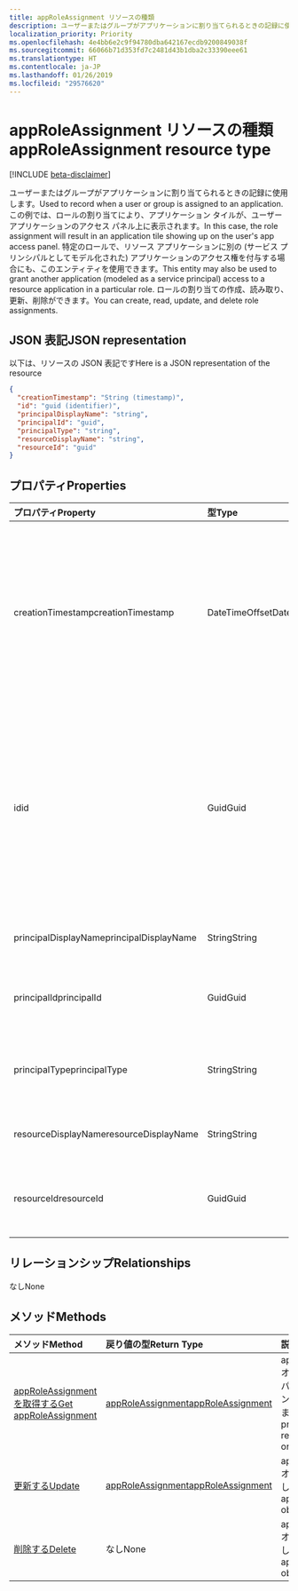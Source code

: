 ```yaml
---
title: appRoleAssignment リソースの種類
description: ユーザーまたはグループがアプリケーションに割り当てられるときの記録に使用します。 この例では、ロールの割り当てにより、アプリケーション タイルが、ユーザー アプリケーションのアクセス パネル上に表示されます。 特定のロールで、リソース アプリケーションに別の (サービス プリンシパルとしてモデル化された) アプリケーションのアクセス権を付与する場合にも、このエンティティを使用できます。 ロールの割り当ての作成、読み取り、更新、削除ができます。
localization_priority: Priority
ms.openlocfilehash: 4e4bb6e2c9f94780dba642167ecdb9200849038f
ms.sourcegitcommit: 66066b71d353fd7c2481d43b1dba2c33390eee61
ms.translationtype: HT
ms.contentlocale: ja-JP
ms.lasthandoff: 01/26/2019
ms.locfileid: "29576620"
---
```

# <a name="approleassignment-resource-type"></a><span data-ttu-id="a9d77-106">appRoleAssignment リソースの種類</span><span class="sxs-lookup"><span data-stu-id="a9d77-106">appRoleAssignment resource type</span></span>

[!INCLUDE [beta-disclaimer](../../includes/beta-disclaimer.md)]

<span data-ttu-id="a9d77-107">ユーザーまたはグループがアプリケーションに割り当てられるときの記録に使用します。</span><span class="sxs-lookup"><span data-stu-id="a9d77-107">Used to record when a user or group is assigned to an application.</span></span> <span data-ttu-id="a9d77-108">この例では、ロールの割り当てにより、アプリケーション タイルが、ユーザー アプリケーションのアクセス パネル上に表示されます。</span><span class="sxs-lookup"><span data-stu-id="a9d77-108">In this case, the role assignment will result in an application tile showing up on the user's app access panel.</span></span> <span data-ttu-id="a9d77-109">特定のロールで、リソース アプリケーションに別の (サービス プリンシパルとしてモデル化された) アプリケーションのアクセス権を付与する場合にも、このエンティティを使用できます。</span><span class="sxs-lookup"><span data-stu-id="a9d77-109">This entity may also be used to grant another application (modeled as a service principal) access to a resource application in a particular role.</span></span> <span data-ttu-id="a9d77-110">ロールの割り当ての作成、読み取り、更新、削除ができます。</span><span class="sxs-lookup"><span data-stu-id="a9d77-110">You can create, read, update, and delete role assignments.</span></span>


## <a name="json-representation"></a><span data-ttu-id="a9d77-111">JSON 表記</span><span class="sxs-lookup"><span data-stu-id="a9d77-111">JSON representation</span></span>

<span data-ttu-id="a9d77-112">以下は、リソースの JSON 表記です</span><span class="sxs-lookup"><span data-stu-id="a9d77-112">Here is a JSON representation of the resource</span></span>

<!-- {
  "blockType": "resource",
  "optionalProperties": [

  ],
  "@odata.type": "microsoft.graph.appRoleAssignment"
}-->

```json
{
  "creationTimestamp": "String (timestamp)",
  "id": "guid (identifier)",
  "principalDisplayName": "string",
  "principalId": "guid",
  "principalType": "string",
  "resourceDisplayName": "string",
  "resourceId": "guid"
}

```
## <a name="properties"></a><span data-ttu-id="a9d77-113">プロパティ</span><span class="sxs-lookup"><span data-stu-id="a9d77-113">Properties</span></span>
| <span data-ttu-id="a9d77-114">プロパティ</span><span class="sxs-lookup"><span data-stu-id="a9d77-114">Property</span></span>     | <span data-ttu-id="a9d77-115">型</span><span class="sxs-lookup"><span data-stu-id="a9d77-115">Type</span></span>   |<span data-ttu-id="a9d77-116">説明</span><span class="sxs-lookup"><span data-stu-id="a9d77-116">Description</span></span>|
|:---------------|:--------|:----------|
|<span data-ttu-id="a9d77-117">creationTimestamp</span><span class="sxs-lookup"><span data-stu-id="a9d77-117">creationTimestamp</span></span>|<span data-ttu-id="a9d77-118">DateTimeOffset</span><span class="sxs-lookup"><span data-stu-id="a9d77-118">DateTimeOffset</span></span>|<span data-ttu-id="a9d77-119">許可が出された時間です。Timestamp 型は、ISO 8601 形式を使用して日付と時刻の情報を表し、常に UTC 時間です。</span><span class="sxs-lookup"><span data-stu-id="a9d77-119">The time the contact was created. The Timestamp type represents date and time information using ISO 8601 format and is always in UTC time. For example, midnight UTC on Jan 1, 2014 would look like this: </span></span> <span data-ttu-id="a9d77-120">たとえば、2014 年 1 月 1 日午前 0 時 (UTC) は、次のようになります。`'2014-01-01T00:00:00Z'`</span><span class="sxs-lookup"><span data-stu-id="a9d77-120">For example, midnight UTC on Jan 1, 2014 would look like this: `'2014-01-01T00:00:00Z'`</span></span>|
|<span data-ttu-id="a9d77-121">id</span><span class="sxs-lookup"><span data-stu-id="a9d77-121">id</span></span>|<span data-ttu-id="a9d77-122">Guid</span><span class="sxs-lookup"><span data-stu-id="a9d77-122">Guid</span></span>|<span data-ttu-id="a9d77-123">プリンシパルに割り当てられたロール ID です。</span><span class="sxs-lookup"><span data-stu-id="a9d77-123">The role id that was assigned to the principal.</span></span>  <span data-ttu-id="a9d77-124">このロールは、**appRoles** プロパティのターゲット リソース アプリケーション **resourceId** によって宣言される必要があります。</span><span class="sxs-lookup"><span data-stu-id="a9d77-124">This role must be declared by the target resource application **resourceId** in its **appRoles** property.</span></span> <span data-ttu-id="a9d77-125">リソースがアクセス許可を宣言していない場合は、既存の ID (ゼロ GUID) を指定する必要があります。</span><span class="sxs-lookup"><span data-stu-id="a9d77-125">Where the resource does not declare any permissions, a default id (zero GUID) must be specified.</span></span> <span data-ttu-id="a9d77-126">キー。</span><span class="sxs-lookup"><span data-stu-id="a9d77-126">Key.</span></span> <span data-ttu-id="a9d77-127">null 許容型ではありません。</span><span class="sxs-lookup"><span data-stu-id="a9d77-127">Not nullable.</span></span> |
|<span data-ttu-id="a9d77-128">principalDisplayName</span><span class="sxs-lookup"><span data-stu-id="a9d77-128">principalDisplayName</span></span>|<span data-ttu-id="a9d77-129">String</span><span class="sxs-lookup"><span data-stu-id="a9d77-129">String</span></span>|<span data-ttu-id="a9d77-130">アクセス権が付与されているプリンシパルの表示名。</span><span class="sxs-lookup"><span data-stu-id="a9d77-130">The display name of the principal that was granted the access.</span></span>|
|<span data-ttu-id="a9d77-131">principalId</span><span class="sxs-lookup"><span data-stu-id="a9d77-131">principalId</span></span>|<span data-ttu-id="a9d77-132">Guid</span><span class="sxs-lookup"><span data-stu-id="a9d77-132">Guid</span></span>|<span data-ttu-id="a9d77-133">アクセス権が付与されているプリンシパルの一意の識別子 (**id**) です。</span><span class="sxs-lookup"><span data-stu-id="a9d77-133">The unique identifier (**id**) for the principal being granted the access.</span></span> <span data-ttu-id="a9d77-134">作成時に必要です。</span><span class="sxs-lookup"><span data-stu-id="a9d77-134">Required on create.</span></span>            |
|<span data-ttu-id="a9d77-135">principalType</span><span class="sxs-lookup"><span data-stu-id="a9d77-135">principalType</span></span>|<span data-ttu-id="a9d77-136">String</span><span class="sxs-lookup"><span data-stu-id="a9d77-136">String</span></span>|<span data-ttu-id="a9d77-137">プリンシパルの種類。</span><span class="sxs-lookup"><span data-stu-id="a9d77-137">The type of principal.</span></span>  <span data-ttu-id="a9d77-138">"User"、"Group"、"ServicePrincipal" のいずれかを指定できます。</span><span class="sxs-lookup"><span data-stu-id="a9d77-138">This can either be "User", "Group" or "ServicePrincipal".</span></span>|
|<span data-ttu-id="a9d77-139">resourceDisplayName</span><span class="sxs-lookup"><span data-stu-id="a9d77-139">resourceDisplayName</span></span>|<span data-ttu-id="a9d77-140">String</span><span class="sxs-lookup"><span data-stu-id="a9d77-140">String</span></span>|<span data-ttu-id="a9d77-141">割り当てが作成されたリソースの表示名。</span><span class="sxs-lookup"><span data-stu-id="a9d77-141">The display name of the resource to which the assignment was made.</span></span>|
|<span data-ttu-id="a9d77-142">resourceId</span><span class="sxs-lookup"><span data-stu-id="a9d77-142">resourceId</span></span>|<span data-ttu-id="a9d77-143">Guid</span><span class="sxs-lookup"><span data-stu-id="a9d77-143">Guid</span></span>|<span data-ttu-id="a9d77-144">割り当てが作成されたターゲット リソース (サービス プリンシパル) の一意の識別子 (**id**) です。</span><span class="sxs-lookup"><span data-stu-id="a9d77-144">The unique identifier (**id**) for the target resource (service principal) for which the assignment was made.</span></span>|

## <a name="relationships"></a><span data-ttu-id="a9d77-145">リレーションシップ</span><span class="sxs-lookup"><span data-stu-id="a9d77-145">Relationships</span></span>
<span data-ttu-id="a9d77-146">なし</span><span class="sxs-lookup"><span data-stu-id="a9d77-146">None</span></span>


## <a name="methods"></a><span data-ttu-id="a9d77-147">メソッド</span><span class="sxs-lookup"><span data-stu-id="a9d77-147">Methods</span></span>

| <span data-ttu-id="a9d77-148">メソッド</span><span class="sxs-lookup"><span data-stu-id="a9d77-148">Method</span></span>           | <span data-ttu-id="a9d77-149">戻り値の型</span><span class="sxs-lookup"><span data-stu-id="a9d77-149">Return Type</span></span>    |<span data-ttu-id="a9d77-150">説明</span><span class="sxs-lookup"><span data-stu-id="a9d77-150">Description</span></span>|
|:---------------|:--------|:----------|
|[<span data-ttu-id="a9d77-151">appRoleAssignment を取得する</span><span class="sxs-lookup"><span data-stu-id="a9d77-151">Get appRoleAssignment</span></span>](../api/approleassignment-get.md) | [<span data-ttu-id="a9d77-152">appRoleAssignment</span><span class="sxs-lookup"><span data-stu-id="a9d77-152">appRoleAssignment</span></span>](approleassignment.md) |<span data-ttu-id="a9d77-153">appRoleAssignment オブジェクトのプロパティとリレーションシップを読み取ります。</span><span class="sxs-lookup"><span data-stu-id="a9d77-153">Read properties and relationships of organization object.</span></span>|
|[<span data-ttu-id="a9d77-154">更新する</span><span class="sxs-lookup"><span data-stu-id="a9d77-154">Update</span></span>](../api/approleassignment-update.md) | [<span data-ttu-id="a9d77-155">appRoleAssignment</span><span class="sxs-lookup"><span data-stu-id="a9d77-155">appRoleAssignment</span></span>](approleassignment.md)   |<span data-ttu-id="a9d77-156">appRoleAssignment オブジェクトを更新します。</span><span class="sxs-lookup"><span data-stu-id="a9d77-156">Update appRoleAssignment object.</span></span> |
|[<span data-ttu-id="a9d77-157">削除する</span><span class="sxs-lookup"><span data-stu-id="a9d77-157">Delete</span></span>](../api/approleassignment-delete.md) | <span data-ttu-id="a9d77-158">なし</span><span class="sxs-lookup"><span data-stu-id="a9d77-158">None</span></span> |<span data-ttu-id="a9d77-159">appRoleAssignment オブジェクトを削除します。</span><span class="sxs-lookup"><span data-stu-id="a9d77-159">Delete appRoleAssignment object.</span></span> |

<!-- uuid: 8fcb5dbc-d5aa-4681-8e31-b001d5168d79
2015-10-25 14:57:30 UTC -->
<!--
{
  "type": "#page.annotation",
  "description": "appRoleAssignment resource",
  "keywords": "",
  "section": "documentation",
  "tocPath": "",
  "suppressions": [
    "Error: /api-reference/beta/resources/approleassignment.md:\r\n      Exception processing links.\r\n    System.ArgumentException: Link Definition was null. Link text: !INCLUDE [beta-disclaimer](../../includes/beta-disclaimer.md)\r\n      at ApiDoctor.Validation.DocFile.get_LinkDestinations()\r\n      at ApiDoctor.Validation.DocSet.ValidateLinks(Boolean includeWarnings, String[] relativePathForFiles, IssueLogger issues, Boolean requireFilenameCaseMatch, Boolean printOrphanedFiles)"
  ]
}
-->
